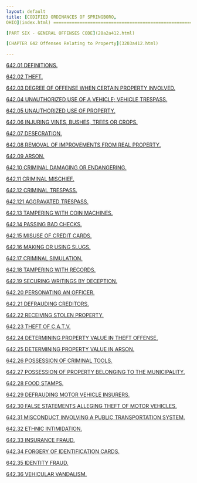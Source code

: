 ```yaml
---
layout: default 
title: [CODIFIED ORDINANCES OF SPRINGBORO,
OHIO](index.html) =====================================================

[PART SIX - GENERAL OFFENSES CODE](28a2a412.html)

[CHAPTER 642 Offenses Relating to Property](3203a412.html)

---
```


[642.01 DEFINITIONS.](3238a412.html)

[642.02 THEFT.](3269a412.html)

[642.03 DEGREE OF OFFENSE WHEN CERTAIN PROPERTY
INVOLVED.](3284a412.html)

[642.04 UNAUTHORIZED USE OF A VEHICLE; VEHICLE TRESPASS.](328ea412.html)

[642.05 UNAUTHORIZED USE OF PROPERTY.](329ea412.html)

[642.06 INJURING VINES, BUSHES, TREES OR CROPS.](32aaa412.html)

[642.07 DESECRATION.](32b2a412.html)

[642.08 REMOVAL OF IMPROVEMENTS FROM REAL PROPERTY.](32bea412.html)

[642.09 ARSON.](32c4a412.html)

[642.10 CRIMINAL DAMAGING OR ENDANGERING.](32cca412.html)

[642.11 CRIMINAL MISCHIEF.](32d4a412.html)

[642.12 CRIMINAL TRESPASS.](32e6a412.html)

[642.121 AGGRAVATED TRESPASS.](32faa412.html)

[642.13 TAMPERING WITH COIN MACHINES.](32ffa412.html)

[642.14 PASSING BAD CHECKS.](3304a412.html)

[642.15 MISUSE OF CREDIT CARDS.](331ba412.html)

[642.16 MAKING OR USING SLUGS.](332da412.html)

[642.17 CRIMINAL SIMULATION.](3334a412.html)

[642.18 TAMPERING WITH RECORDS.](333da412.html)

[642.19 SECURING WRITINGS BY DECEPTION.](3344a412.html)

[642.20 PERSONATING AN OFFICER.](334ca412.html)

[642.21 DEFRAUDING CREDITORS.](3351a412.html)

[642.22 RECEIVING STOLEN PROPERTY.](3359a412.html)

[642.23 THEFT OF C.A.T.V.](3366a412.html)

[642.24 DETERMINING PROPERTY VALUE IN THEFT OFFENSE.](3369a412.html)

[642.25 DETERMINING PROPERTY VALUE IN ARSON.](3380a412.html)

[642.26 POSSESSION OF CRIMINAL TOOLS.](338ba412.html)

[642.27 POSSESSION OF PROPERTY BELONGING TO THE
MUNICIPALITY.](3396a412.html)

[642.28 FOOD STAMPS.](339ca412.html)

[642.29 DEFRAUDING MOTOR VEHICLE INSURERS.](33a3a412.html)

[642.30 FALSE STATEMENTS ALLEGING THEFT OF MOTOR
VEHICLES.](33a8a412.html)

[642.31 MISCONDUCT INVOLVING A PUBLIC TRANSPORTATION
SYSTEM.](33ada412.html)

[642.32 ETHNIC INTIMIDATION.](33bda412.html)

[642.33 INSURANCE FRAUD.](33c4a412.html)

[642.34 FORGERY OF IDENTIFICATION CARDS.](33d4a412.html)

[642.35 IDENTITY FRAUD.](33dda412.html)

[642.36 VEHICULAR VANDALISM.](33e0a412.html)
